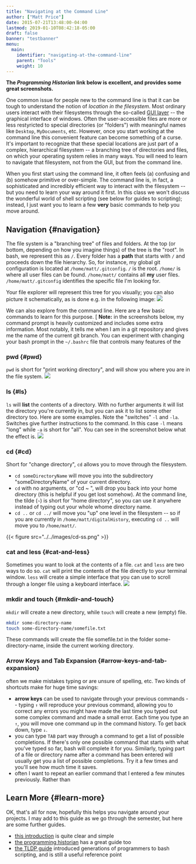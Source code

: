 ```yaml
---
title: "Navigating at the Command Line"
author: ["Matt Price"]
date: 2015-07-21T13:48:00-04:00
lastmod: 2019-01-10T08:42:18-05:00
draft: false
banner: "testbanner"
menu:
  main:
    identifier: "navigating-at-the-command-line"
    parent: "Tools"
    weight: 10
---
```


**The _Programming Historian_ link below is excellent, and provides some great screenshots.**

One common issue for people new to the command line is that it can be tough to understand the notion of _location in the filesystem_. Most ordinary users interact with their filesystems through the so-called [GUI layer](https://en.wikipedia.org/wiki/Graphical%5Fuser%5Finterface) -- the graphical interface of windows. Often the user-accessible files are more or less restyricted to special directories (or "folders") with meaningful names like `Desktop`, `MyDocuments`, etc. However, once you start working at the command line this convenient feature can become something of a curse.  It's important to recognize that these special locations are just part of a complex, hierarchical filesystem -- a branching tree of directories and files, on which your operating system relies in many ways. You will need to learn to navigate that filesystem, not from the GUI, but from the command line.

When you first start using the command line, it often feels (a) confusing and (b) somehow primitive or over-simple. The command line is, in fact, a sophisticated and incredibly efficient way to interact with the filesystem -- but you need to learn your way around it first. In this class we won't discuss the wonderful world of shell scripting (see below for guides to scripting); instead, I just want you to learn a few **very** basic commands to help you move around.


## Navigation {#navigation}

The file system is a "branching tree" of files and folders.  At the top (or bottom, depending on how you imagine things) of the tree is the "root". In bash, we represent this as `/`.  Every folder has a **path** that starts with `/` and proceeds down the file hierarchy. So, for instance, my global git configuration is located at `/home/matt/.gitconfig`.  `/` is the root. `/home/` is where all user files can be found. `/home/matt/` contains all **my** user files. `/home/matt/.gitconfig` identifies the specific file I'm looking for.

Your file explorer will represent this tree for you visually; you can also picture it schematically, as is done e.g. in the following image:
![](https://tr1.cbsistatic.com/hub/i/2015/06/03/208a6a3f-0987-11e5-940f-14feb5cc3d2a/10%5Fthings%5Flinux%5Ffilesystems.jpg)

We can also explore from the command line. Here are a few basic commands to learn for this purpose. [ **Note:** in the screenshots below, my command prompt is heavily customized and includes some extra information. Most notably, it tells me when I am in a git repository and gives me the name of the current git branch. You can experiment with changing your bash prompt in the `~/.bashrc` file that controls many features of the


### pwd {#pwd}

`pwd` is short for "print working directory", and will show you where you are in the file system.
![](../../images/pwd.png)


### ls {#ls}

`ls` will **list** the contents of a directory. With no further arguments it will list the directory you're currently in, but you can ask it to list some other directory too. Here are some examples.  Note the "switches" `-l` and `-la`.  Switches give further instructions to the command. In this case `-l` means "long" while `-a` is short for "all". You can see in the screenshot below what the effect is.
![](../../images/ls-screenshot.png)


### cd {#cd}

Short for "change directory", `cd` allows you to move through the filesystem.

-   `cd someDirectoryName` will move you into the subdirectory "someDirectoryName" of your current directory.
-   `cd` with no arguments, or "cd ~ ", will drop you back into your home directory (this is helpful if you get lost somehow). At the command line, the tilde (`~`) is short for "home directory", so you can use it anywhere instead of typing out your whole whome directory name.
-   `cd ..` or `cd ../` will move you "up" one level in the filesystem -- so if you are currently in `/home/matt/digitalHistory`, executing `cd ..` will move you to `/home/matt/`.

{{< figure src="../../images/cd-ss.png" >}}


### cat and less {#cat-and-less}

Sometimes you want to look at the contents of a file.  `cat` and `less` are two ways to do so.  `cat` will print the contents of the file directly to your terminal window.  `less` will create a simple interface that you can use to scroll through a longer file using a keyboard interface.
![](../../images/cat-ss.png)


### mkdir and touch {#mkdir-and-touch}

`mkdir` will create a new directory, while `touch` will create a new (empty) file.

```sh
mkdir some-directory-name
touch some-directory-name/somefile.txt
```

These commands will create the file somefile.txt in the folder some-directory-name, inside the current working directory.


### Arrow Keys and Tab Expansion {#arrow-keys-and-tab-expansion}

often we make mistakes typing or are unsure of spelling, etc. Two kinds of shortcuts make for huge time savings:

-   **arrow keys** can be used to navigate through your previous commands -- typing `↑` will reproduce your previous command, allowing you to correct any errors you might have made the last time you typed out some complex command and made a small error.  Each time you type an `↑`, you will move one command up in the command history. To get back down, type `↓`.
-   you can type `TAB` part way through a command to get a list of possible completions.  If there's only one possible command that starts with what you've typed so far, bash will complete it for you. Similarly, typing part of a file or directory name after a command has been entered will usually get you a list of possible completions.  Try it a few times and you'll see how much time it saves.
-   often I want to repeat an earlier command that I entered a few minutes previously. Rather than


## Learn More {#learn-more}

OK, that's all for now, hopefully this helps you navigate around your projects. I may add to this guide as we go through the semester, but here are some further guides.

-   [this introduction](https://sklise.com/2012/09/22/introduction-to-git/#no-buttons) is quite clear and simple
-   [the programming historian](https://programminghistorian.org/lessons/intro-to-bash) has a great guide too
-   [the TLDP guide](http://tldp.org/HOWTO/Bash-Prog-Intro-HOWTO.html) introduced generations of programmers to bash scripting, and is still a useful reference point
